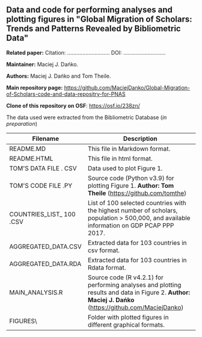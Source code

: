 ## Data and code for performing analyses and plotting figures in "Global Migration of Scholars: Trends and Patterns Revealed by Bibliometric Data"

**Related paper:** Citation: ............................ DOI: ............................

**Maintainer:** Maciej J. Dańko.

**Authors:** Maciej J. Dańko and Tom Theile.

**Main repository page:** <https://github.com/MaciejDanko/Global-Migration-of-Scholars-code-and-data-repositry-for-PNAS>

**Clone of this repository on OSF**: <https://osf.io/238zn/>

The data used were extracted from the Bibliometric Database (*in preparation*)

| Filename                  | Description                                                                                                                                                  |
|---------------------------|--------------------------------------------------------------------------------------------------------------------------------------------------------------|
| README.MD                 | This file in Markdown format.                                                                                                                                |
| README.HTML               | This file in html format.                                                                                                                                    |
| TOM'S DATA FILE . CSV     | Data used to plot Figure 1.                                                                                                                                  |
| TOM'S CODE FILE .PY       | Source code (Python v3.9) for plotting Figure 1. **Author:** **Tom Theile** (<https://github.com/tomthe>)                                                    |
| COUNTRIES_LIST\_ 100 .CSV | List of 100 selected countries with the highest number of scholars, population \> 500,000, and available information on GDP PCAP PPP 2017.                   |
| AGGREGATED_DATA.CSV       | Extracted data for 103 countries in csv format.                                                                                                              |
| AGGREGATED_DATA.RDA       | Extracted data for 103 countries in Rdata format.                                                                                                            |
| MAIN_ANALYSIS.R           | Source code (R v4.2.1) for performing analyses and plotting results and data in Figure 2. **Author:** **Maciej J. Dańko** (<https://github.com/MaciejDanko>) |
| FIGURES\\                 | Folder with plotted figures in different graphical formats.                                                                                                  |
